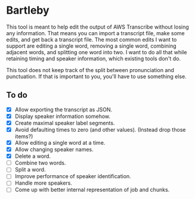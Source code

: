 # Bartleby

This tool is meant to help edit the output of AWS Transcribe without losing any
information. That means you can import a transcript file, make some edits, and
get back a transcript file. The most common edits I want to support are editing
a single word, removing a single word, combining adjacent words, and splitting
one word into two. I want to do all that while retaining timing and speaker
information, which existing tools don't do.

This tool does not keep track of the split between pronunciation and
punctuation. If that is important to you, you'll have to use something else.

## To do

- [x] Allow exporting the transcript as JSON.
- [x] Display speaker information somehow.
- [x] Create maximal speaker label segments.
- [x] Avoid defaulting times to zero (and other values). (Instead drop those items?)
- [x] Allow editing a single word at a time.
- [x] Allow changing speaker names.
- [x] Delete a word.
- [ ] Combine two words.
- [ ] Split a word.
- [ ] Improve performance of speaker identification.
- [ ] Handle more speakers.
- [ ] Come up with better internal representation of job and chunks.

